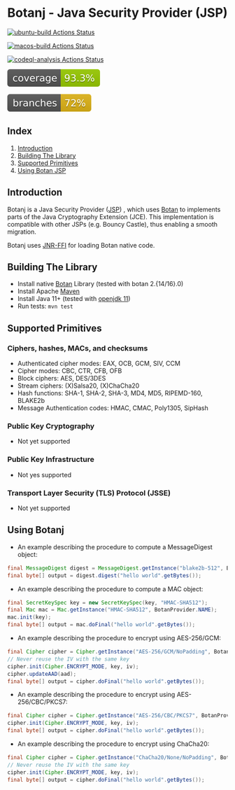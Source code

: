 Botanj - Java Security Provider (JSP)
====================================

[![ubuntu-build Actions Status](https://github.com/yaziza/botanj/workflows/ubuntu-build/badge.svg)](https://github.com/yaziza/botanj/actions)

[![macos-build Actions Status](https://github.com/yaziza/botanj/workflows/macos-build/badge.svg)](https://github.com/yaziza/botanj/actions)

[![codeql-analysis Actions Status](https://github.com/yaziza/botanj/workflows/codeql-analysis/badge.svg)](https://github.com/yaziza/botanj/actions)

[![coverage](.github/badges/jacoco.svg)](https://github.com/yaziza/botanj/actions/workflows/code-coverage.yml)

[![branch coverage](.github/badges/branches.svg)](https://github.com/yaziza/botanj/actions/workflows/code-coverage.yml)

## Index

1. [Introduction](#introduction)
2. [Building The Library](#building-the-library)
3. [Supported Primitives](#supported-primitives)
4. [Using Botan JSP](#using-botanj)

## Introduction
Botanj is a Java Security Provider ([JSP](https://docs.oracle.com/en/java/javase/14/security/java-cryptography-architecture-jca-reference-guide.html#GUID-3E0744CE-6AC7-4A6D-A1F6-6C01199E6920))
, which uses [Botan](https://botan.randombit.net/) to implements parts of the Java Cryptography Extension (JCE). This
implementation is compatible with other JSPs (e.g. Bouncy Castle), thus enabling a smooth migration.

Botanj uses [JNR-FFI](https://github.com/jnr/jnr-ffi) for loading Botan native code.

## Building The Library
* Install native [Botan](https://botan.randombit.net/handbook/building.html) Library (tested with botan 2.{14/16}.0)
* Install Apache [Maven](https://maven.apache.org/)
* Install Java 11+ (tested with [openjdk 11](https://openjdk.java.net/))
* Run tests:
`mvn test`

## Supported Primitives

### Ciphers, hashes, MACs, and checksums
* Authenticated cipher modes: EAX, OCB, GCM, SIV, CCM
* Cipher modes: CBC, CTR, CFB, OFB
* Block ciphers: AES, DES/3DES
* Stream ciphers: (X)Salsa20, (X)ChaCha20
* Hash functions: SHA-1, SHA-2, SHA-3, MD4, MD5, RIPEMD-160, BLAKE2b
* Message Authentication codes: HMAC, CMAC, Poly1305, SipHash

### Public Key Cryptography
* Not yet supported

### Public Key Infrastructure
* Not yes supported

### Transport Layer Security (TLS) Protocol (JSSE)
* Not yet supported

## Using Botanj
* An example describing the procedure to compute a MessageDigest object:

```java
final MessageDigest digest = MessageDigest.getInstance("blake2b-512", BotanProvider.NAME);
final byte[] output = digest.digest("hello world".getBytes());
```

* An example describing the procedure to compute a MAC object:

```java
final SecretKeySpec key = new SecretKeySpec(key, "HMAC-SHA512");
final Mac mac = Mac.getInstance("HMAC-SHA512", BotanProvider.NAME);
mac.init(key);
final byte[] output = mac.doFinal("hello world".getBytes());
```

* An example describing the procedure to encrypt using AES-256/GCM:

```java
final Cipher cipher = Cipher.getInstance("AES-256/GCM/NoPadding", BotanProvider.NAME);
// Never reuse the IV with the same key
cipher.init(Cipher.ENCRYPT_MODE, key, iv);
cipher.updateAAD(aad);
final byte[] output = cipher.doFinal("hello world".getBytes());
```

* An example describing the procedure to encrypt using AES-256/CBC/PKCS7:
```java
final Cipher cipher = Cipher.getInstance("AES-256/CBC/PKCS7", BotanProvider.NAME);
cipher.init(Cipher.ENCRYPT_MODE, key, iv);
final byte[] output = cipher.doFinal("hello world".getBytes());
```

* An example describing the procedure to encrypt using ChaCha20:
```java
final Cipher cipher = Cipher.getInstance("ChaCha20/None/NoPadding", BotanProvider.NAME);
// Never reuse the IV with the same key
cipher.init(Cipher.ENCRYPT_MODE, key, iv);
final byte[] output = cipher.doFinal("hello world".getBytes());
```
